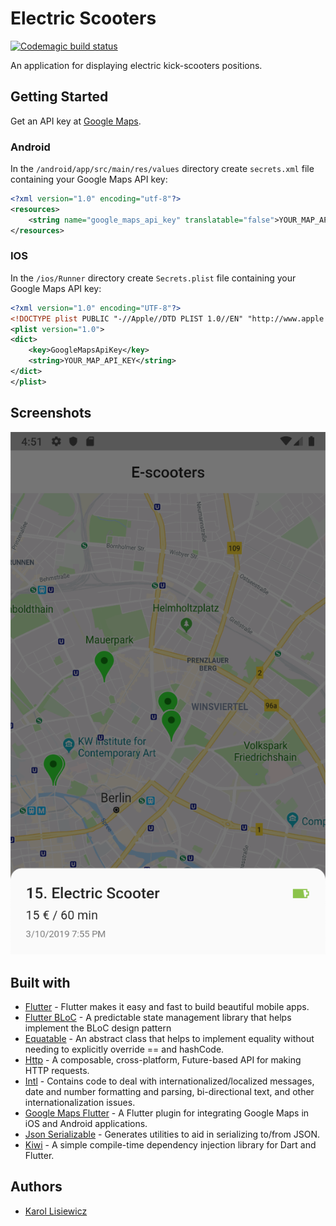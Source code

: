 # Electric Scooters

[![Codemagic build status](https://api.codemagic.io/apps/5d9c76247a0a95001b9f45ca/5d9c76247a0a95001b9f45c9/status_badge.svg)](https://codemagic.io/apps/5d9c76247a0a95001b9f45ca/5d9c76247a0a95001b9f45c9/latest_build)

An application for displaying electric kick-scooters positions.


## Getting Started

Get an API key at [Google Maps](https://cloud.google.com/maps-platform).

### Android

In the `/android/app/src/main/res/values` directory create `secrets.xml` file containing your Google Maps API key:

```xml
<?xml version="1.0" encoding="utf-8"?>
<resources>
    <string name="google_maps_api_key" translatable="false">YOUR_MAP_API_KEY</string>
</resources>
```

### IOS

In the `/ios/Runner` directory create `Secrets.plist` file containing your Google Maps API key:

```xml
<?xml version="1.0" encoding="UTF-8"?>
<!DOCTYPE plist PUBLIC "-//Apple//DTD PLIST 1.0//EN" "http://www.apple.com/DTDs/PropertyList-1.0.dtd">
<plist version="1.0">
<dict>
	<key>GoogleMapsApiKey</key>
	<string>YOUR_MAP_API_KEY</string>
</dict>
</plist>
```

## Screenshots
![Map](/screenshots/map.png "Map")


## Built with
* [Flutter](https://github.com/flutter/flutter) - Flutter makes it easy and fast to build beautiful mobile apps.
* [Flutter BLoC](https://github.com/felangel/bloc/tree/master/packages/flutter_bloc) - A predictable state management library that helps implement the BLoC design pattern 
* [Equatable](https://github.com/felangel/equatable) - An abstract class that helps to implement equality without needing to explicitly override == and hashCode.
* [Http](https://github.com/dart-lang/http) - A composable, cross-platform, Future-based API for making HTTP requests.
* [Intl](https://github.com/dart-lang/intl) - Contains code to deal with internationalized/localized messages, date and number formatting and parsing, bi-directional text, and other internationalization issues.
* [Google Maps Flutter](https://github.com/flutter/plugins) - A Flutter plugin for integrating Google Maps in iOS and Android applications.
* [Json Serializable](https://github.com/dart-lang/json_serializable) - Generates utilities to aid in serializing to/from JSON.
* [Kiwi](https://github.com/letsar/kiwi) - A simple compile-time dependency injection library for Dart and Flutter.


## Authors

* [Karol Lisiewicz](https://www.linkedin.com/in/karol-lisiewicz/)
